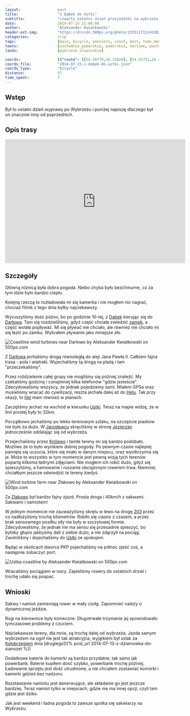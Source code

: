 ```yaml
---
layout:                 post
title:                  "Z Dąbek do Ustki"
subtitle:               "czwarty ostatni dzień przejażdzki na wybrzeżu, 57km i poszukiwanie powrotu"
date:                   2014-07-15 21:00:00
author:                 "Aleksander Kwiatkowski"
header-ext-img:         "https://drscdn.500px.org/photo/133511713/m%3D2048/e94716760c96f76e3352b095377b798e"
categories:             trip
tags:                   [main, bicycle, panniers, coast, best, todo_media_later]
towns:                  [zachodnio_pomorskie, pomorskie, darlowo, postomino, ustka]
lands:                  [wybrzeze_slowinskie]

coords:                 [{"route": [[54.38770,16.33028], [54.42751,16.41499], [54.44893,16.39748], [54.50747,16.46700], [54.53995,16.54185], [54.50977,16.61721], [54.50987,16.65411], [54.51704,16.65377], [54.52023,16.77514], [54.51056,16.80758], [54.53846,16.82166], [54.57897,16.86097]], "type": "bicycle"}]
coords_file:            "2014-07-15-z-dabek-do-ustki.json"
coords_type:            "bicycle"
distance:               57
time_spent:             7
---
```


[wiki-darlowo-zamek]:   https://pl.wikipedia.org/wiki/Zamek_Ksi%C4%85%C5%BC%C4%85t_Pomorskich_w_Dar%C5%82owie
[wiki-dabki]:           https://pl.wikipedia.org/wiki/D%C4%85bki_(wojew%C3%B3dztwo_zachodniopomorskie)
[wiki-darlowo]:         https://pl.wikipedia.org/wiki/Dar%C5%82owo
[wiki-hel]:             https://pl.wikipedia.org/wiki/Hel_(miasto)
[wiki-ustka]:           https://pl.wikipedia.org/wiki/Ustka
[wiki-jaroslawiec]:     https://pl.wikipedia.org/wiki/Jaros%C5%82awiec_(wojew%C3%B3dztwo_zachodniopomorskie)
[wiki-jezierzany]:      https://pl.wikipedia.org/wiki/Jezierzany_(wojew%C3%B3dztwo_zachodniopomorskie)
[wiki-krolewo]:         https://pl.wikipedia.org/wiki/Kr%C3%B3lewo_(wojew%C3%B3dztwo_zachodniopomorskie)
[wiki-zlakowo]:         https://pl.wikipedia.org/wiki/Z%C5%82akowo
[wiki-kolobrzeg]:       https://pl.wikipedia.org/wiki/Ko%C5%82obrzeg
[wiki-203]:             https://pl.wikipedia.org/wiki/Droga_wojewódzka_nr_203

Wstęp
-----

Był to ostatni dzień wyprawy po Wybrzeżu i poniżej napiszę dlaczego był on
znacznie inny od poprzednich.

Opis trasy
----------

<iframe height='405' width='590' frameborder='0' allowtransparency='true' scrolling='no' src='https://www.strava.com/activities/166527622/embed/3d97f43e1236e73d21f690c3f1ff8bc49e4607ff'></iframe>

Szczegóły
---------

Główną różnicą była dobra pogoda. Niebo chyba było bezchmurne, co za tym idzie
było bardzo ciepło.

Kolejną rzeczą to rozładowała mi się kamerka i nie mogłem nic nagrać, chociaż
filmik z tego dnia byłby najciekawszy.

Wyruszyliśmy dość późno, bo po godzinie 10-tej, z [Dąbek][wiki-dabki] kierując
się do [Darłowa][wiki-darlowo]. Tam się rozdzieliliśmy, gdyż część chciała zwiedzić
[zamek][wiki-darlowo-zamek], a część wolała popływać. Mi się pływać nie chciało, ale
również nie chciało mi się łazić po zamku. Wybrałem pływanie jako mniejsze zło.

<div class='pixels-photo'>
  <p>
    <img src='https://drscdn.500px.org/photo/145868575/m%3D900/21d288fe564fa9f2e9ba83974d0e4a62' alt='Coastline wind turbines near Darłowo by Aleksander Kwiatkowski on 500px.com'>
  </p>
  <a href='https://500px.com/photo/145868575/coastline-wind-turbines-near-dar%C5%82owo-by-aleksander-kwiatkowski' alt='Coastline wind turbines near Darłowo by Aleksander Kwiatkowski on 500px.com'></a>
</div>
<script type='text/javascript' src='https://500px.com/embed.js'></script>

Z [Darłowa][wiki-darlowo] jechaliśmy drogą równoległą do aleji Jana Pawła II.
Całkiem fajna trasa - pola i wiatraki. Wyjechaliśmy tą drogą na plażę i tam
"przeczekaliśmy".

Przez roździelenie całej grupy nie mogliśmy się później znaleźć. My czekaliśmy
godzinę i conajmniej kilka telefonów "gdzie jesteście". Zdecydowaliśmy wszyscy, że
jednak pojedziemy sami. Miałem GPSa oraz musieliśmy wracać do cywilizacji, reszta
jechała dalej aż do [Helu][wiki-hel]. Tak przy okazji, to [Hel][wiki-hel] mam
również w planach.

Zaczęliśmy jechać na wschód w kierunku [Ustki][wiki-ustka]. Teraz na mapie widzę,
że w linii prostej były to 32km.

Początkowo jechaliśmy po lekko terenowym szlaku, na szczęście piasków nie było za dużo.
W [Jarosławcu][wiki-jaroslawiec] skręciliśmy w stronę [Jezierzan][wiki-jezierzany]
jednocześnie oddalając się od wybrzeża.

Przejechaliśmy przez [Królewo][wiki-krolewo] i tamte tereny mi się bardzo
podobało. Możliwe że to było wynikiem dobrej pogody. Po pewnym czasie najlepiej
pamięta się uczucia, które się miało w danym miejscu, oraz wyolbrzymia się je.
Może to wszystko w tym momencie jest pewną wizją tych terenów popartą kilkoma
ładnymi zdjęciami. Nie mogłem ich robić dużo, gdyż się spieszyliśmy,
a hamowanie i ruszanie obciążonym rowerem trwa.
Niemniej chciałbym jeszcze odwiedzić te tereny kiedyś.

<div class='pixels-photo'>
  <p>
    <img src='https://drscdn.500px.org/photo/133542849/m%3D900/c7372cbeedc4b690c0ed5dc4a56785ab' alt='Wind turbine farm near Złakowo by Aleksander Kwiatkowski on 500px.com'>
  </p>
  <a href='https://500px.com/photo/133542849/wind-turbine-farm-near-z%C5%82akowo-by-aleksander-kwiatkowski' alt='Wind turbine farm near Złakowo by Aleksander Kwiatkowski on 500px.com'></a>
</div>
<script type='text/javascript' src='https://500px.com/embed.js'></script>

Za [Zlakowo][wiki-zlakowo] był bardzo fajny zjazd. Prosta droga i 40km/h z
sakwami. Sakwami i namiotem!

W jednym momencie nie zauważyliśmy skrętu w lewo na drogę [203][wiki-203] przez
co nadłożyliśmy trochę kilometrów. Robiło się ciasno z czasem, a przez brak
sensownego posiłku siły nie były w szczytowej formie. Zdecydowaliśmy, że
jednak nie ma sensu się przesadnie spieszyć, bo byłoby głupio jakbyśmy dali z
siebie dużo, a nie zdąrzyli na pociąg. Zwolniliśmy i dojechaliśmy do [Ustki][wiki-ustka]
ze spokojem.

Będąc w okolicach dworca PKP pojechaliśmy na północ zjeść coś, a następnie zobaczyć
port.

<div class='pixels-photo'>
  <p>
    <img src='https://drscdn.500px.org/photo/145868751/m%3D900/6076e14dbaa50c4d28b13b9276901b74' alt='Ustka coastline by Aleksander Kwiatkowski on 500px.com'>
  </p>
  <a href='https://500px.com/photo/145868751/ustka-coastline-by-aleksander-kwiatkowski' alt='Ustka coastline by Aleksander Kwiatkowski on 500px.com'></a>
</div>
<script type='text/javascript' src='https://500px.com/embed.js'></script>

Wracaliśmy pociągiem w nocy. Zapieliśmy rowery do ostatnich drzwi i trochę udało się
pospać.


Wnioski
-------

Sakwy i namiot zamieniają rower w mały czołg. Zapomnieć należy o dynamicznej jeździe.

Rogi na kierownice były konieczne. Długotrwałe trzymanie jej spowodowało
tymczasowe problemy z czuciem.

Najciekawsze tereny, dla mnie, są trochę dalej od wybrzeża. Jazda samym wybrzeżem
na ogół nie jest tak atrakcyjna, wyjątkiem był szlak za [Kołobrzegiem][wiki-kolobrzeg]
dnia [drugiego]({% post_url 2014-07-13-z-dziwnowka-do-sianozet %})

Dodatkowe baterie do kamerki są bardzo przydatne, tak samo jak powerbank. Baterie
kupiłem dość szybko, powerbank trochę później. Ładowanie sprzętu jest dość utrudnione,
a nie chciałem zostawiać komórki i kamerki gdzieś bez nadzoru.

Rozstawianie namiotu jest denerwujące, ale składanie go jest jeszcze bardziej.
Teraz namiot tylko w miejscach, gdzie nie ma innej opcji, czyli tam gdzie jest dziko.

Jak jest weekend i ładna pogoda to zawsze spotka się sakwiarzy na Wybrzeżu.
